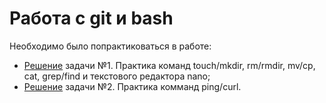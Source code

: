 # Работа с git и bash   
Необходимо было попрактиковаться в работе:
+ [Решение](https://github.com/Sarnaul/git_bash/blob/main/bash1.txt) задачи №1. Практика команд touch/mkdir, rm/rmdir, mv/cp, cat, grep/find и текстового редактора nano;   
+ [Решение](https://github.com/Sarnaul/git_bash/blob/main/bash2.txt) задачи №2. Практика комманд ping/curl.
